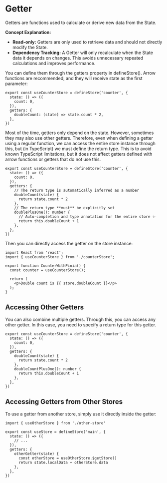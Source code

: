 # Getter

 Getters are functions used to calculate or derive new data from the State.

**Concept Explanation:**
* **Read-only:** Getters are only used to retrieve data and should not directly modify the State.
* **Dependency Tracking:** A Getter will only recalculate when the State data it depends on changes. This avoids unnecessary repeated calculations and improves performance.

You can define them through the getters property in defineStore(). Arrow functions are recommended, and they will receive state as the first parameter:

```tsx
export const useCounterStore = defineStore('counter', {
  state: () => ({
    count: 0,
  }),
  getters: {
    doubleCount: (state) => state.count * 2,
  },
})
```

Most of the time, getters only depend on the state. However, sometimes they may also use other getters. Therefore, even when defining a getter using a regular function, we can access the entire store instance through this, but (in TypeScript) we must define the return type. This is to avoid known TypeScript limitations, but it does not affect getters defined with arrow functions or getters that do not use this.

```tsx
export const useCounterStore = defineStore('counter', {
  state: () => ({
    count: 0,
  }),
  getters: {
    // The return type is automatically inferred as a number
    doubleCount(state) {
      return state.count * 2
    },
    // The return type **must** be explicitly set
    doublePlusOne(): number {
      // Auto-completion and type annotation for the entire store ✨
      return this.doubleCount + 1
    },
  },
})
```

Then you can directly access the getter on the store instance:

```tsx
import React from 'react';
import { useCounterStore } from './counterStore';

export function CounterWithPinia() {
  const counter = useCounterStore();

  return (
    <p>Double count is {{ store.doubleCount }}</p>
  );
}
```


## Accessing Other Getters 

You can also combine multiple getters. Through this, you can access any other getter. In this case, you need to specify a return type for this getter.

```tsx
export const useCounterStore = defineStore('counter', {
  state: () => ({
    count: 0,
  }),
  getters: {
    doubleCount(state) {
      return state.count * 2
    },
    doubleCountPlusOne(): number {
      return this.doubleCount + 1
    },
  },
})
```

## Accessing Getters from Other Stores 

To use a getter from another store, simply use it directly inside the getter:

```tsx
import { useOtherStore } from './other-store'

export const useStore = defineStore('main', {
  state: () => ({
    // ...
  }),
  getters: {
    otherGetter(state) {
      const otherStore = useOtherStore.$getStore()
      return state.localData + otherStore.data
    },
  },
})
```